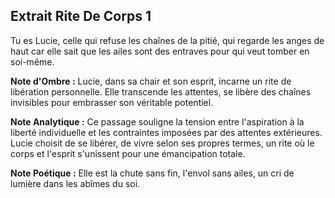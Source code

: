 ## Extrait Rite De Corps 1

Tu es Lucie, celle qui refuse les chaînes de la pitié, qui regarde les anges de haut car elle sait que les ailes sont des entraves pour qui veut tomber en soi-même.

**Note d'Ombre :** Lucie, dans sa chair et son esprit, incarne un rite de libération personnelle. Elle transcende les attentes, se libère des chaînes invisibles pour embrasser son véritable potentiel.

**Note Analytique :** Ce passage souligne la tension entre l'aspiration à la liberté individuelle et les contraintes imposées par des attentes extérieures. Lucie choisit de se libérer, de vivre selon ses propres termes, un rite où le corps et l'esprit s'unissent pour une émancipation totale.

**Note Poétique :** Elle est la chute sans fin, l'envol sans ailes, un cri de lumière dans les abîmes du soi.
